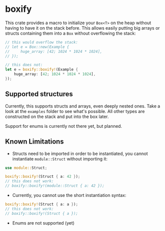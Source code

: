 # boxify

This crate provides a macro to initialize your `Box<T>` on the heap without having to have it on the stack before.
This allows easily putting big arrays or structs containing them into a `Box` without overflowing the stack:

```rust
// this would overflow the stack:
// let e = Box::new(Example {
//     huge_array: [42; 1024 * 1024 * 1024],
// });

// this does not:
let e = boxify::boxify!(Example {
    huge_array: [42; 1024 * 1024 * 1024],
});
```

## Supported structures

Currently, this supports structs and arrays, even deeply nested ones. Take a look at the `examples` folder to
see what's possible.
All other types are constructed on the stack and put into the box later.

Support for enums is currently not there yet, but planned.

## Known Limitations

- Structs need to be imported in order to be instantiated, you cannot instantiate `module::Struct` without importing it:

```rust
use module::Struct;

boxify::boxify!(Struct { a: 42 });
// this does not work:
// boxify::boxify!(module::Struct { a: 42 });
```

- Currently, you cannot use the short instantiation syntax:

```rust
boxify::boxify!(Struct { a: a });
// this does not work:
// boxify::boxify!(Struct { a });
```

- Enums are not supported (yet)